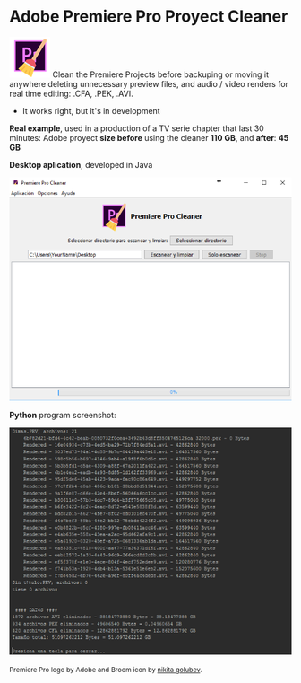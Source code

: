 # Adobe Premiere Pro Proyect Cleaner
<img src="/java_gui_project/PremiereCleaner/src/img/logo_small.png">
Clean the Premiere Projects before backuping or moving it anywhere deleting unnecessary preview files, and audio / video renders for real time editing:
.CFA, .PEK, .AVI.

* It works right, but it's in development

<b>Real example</b>, used in a production of a TV serie chapter that last 30 minutes:
Adobe proyect <b>size before</b> using the cleaner <b>110 GB</b>, and <b>after</b>: <b>45 GB</b>

<p><b>Desktop aplication</b>, developed in Java</p>

<img src="./screenshot_desktop_application.PNG">
<p><b>Python</b> program screenshot:</p>
<img src="./python_app/adobe-premiere-pro-cleaner.PNG">

<small>Premiere Pro logo by Adobe and Broom icon by <a href="http://www.flaticon.com/authors/nikita-golubev">nikita golubev</a>.</small>